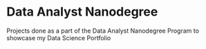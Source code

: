 # Data Analyst Nanodegree
Projects done as a part of the Data Analyst Nanodegree Program to showcase my Data Science Portfolio
